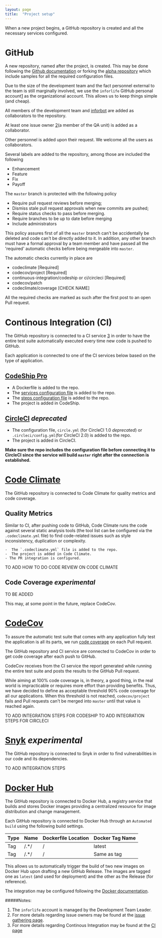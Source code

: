 ```yaml
---
layout: page
title:  "Project setup"
---
```


When a new project begins, a GitHub repository is created and all the necessary services configured.

# GitHub
A new repository, named after the project, is created. This may be done following the [Github documentation](https://help.github.com/articles/create-a-repo/) or forking the [alpha repository](https://github.com/inforlife/alpha) which include samples for all the required configuration files.

Due to the size of the development team and the fact personnel external to the team is still marginally involved, we use the `inforlife` GitHub personal account[1](#notes) as the organizational account. This allows us to keep things simple (and cheap).

All members of the development team and [inforbot](https://github.com/inforbot) are added as collaborators to the repository.

At least one issue owner [2](#notes)(a member of the QA unit) is added as a collaborator.

Other personnel is added upon their request. We welcome all the users as collaborators.

Several labels are added to the repository, among those are included the following

- Enhancement
- Feature
- Fix
- Payoff

The `master` branch is protected with the following policy

- Require pull request reviews before merging;
- Dismiss stale pull request approvals when new commits are pushed;
- Require status checks to pass before merging.
- Require branches to be up to date before merging
- Include administrators

This policy assures first of all the `master` branch can't be accidentally be deleted and code can't be directly added to it. In addition, any other branch must have a formal approval by a team member and have passed all the 'required' automatic checks before being mergeable into `master`.

The automatic checks currently in place are

- codeclimate [Required]
- codecov/project [Required]
- continuous-integration/codeship or ci/circleci [Required]
- codecov/patch
- codeclimate/coverage [CHECK NAME]

All the required checks are marked as such after the first post to an open Pull request.

# Continous Integration (CI)
The GitHub repository is connected to a CI service [3](#notes) in order to have the entire test suite automatically executed every time new code is pushed to GitHub.

Each application is connected to one of the CI services below based on the type of application.

## [CodeShip Pro](http://codeship.com/features/pro)

- A Dockerfile is added to the repo.
- The [services configuration file](https://documentation.codeship.com/pro/builds-and-configuration/services/) is added to the repo.
- The [steps configuration file](https://documentation.codeship.com/pro/builds-and-configuration/steps/) is added to the repo.
- The project is added in CodeShip.

## [CircleCI](https://circleci.com/) *deprecated*

- The configuration file, `circle.yml` (for CircleCI 1.0  *deprecated*) or `.circleci/config.yml`(for CircleCI 2.0) is added to the repo.
- The project is added in CircleCI.

**Make sure the repo includes the configuration file before connecting it to CircleCI since the service will build `master` right after the connection is established.**

# [Code Climate](https://codeclimate.com)
The GitHub repository is connected to Code Climate for quality metrics and code coverage.

## Quality Metrics
Similar to CI, after pushing code to GitHub, Code Climate runs the code against several static analysis tools (the tool list can be configured via the `.codeclimate.yml` file) to find code-related issues such as style inconsistency, duplication or complexity.

	-  The `.codeclimate.yml` file is added to the repo.
	-  The project is added in Code Climate.
	- The PR integration is configured.

TO ADD HOW TO DO CODE REVIEW ON CODE CLIMATE

## Code Coverage *experimental*
TO BE ADDED

This may, at some point in the future, replace CodeCov.

# [CodeCov](https://codecov.io/)
To assure the automatic test suite that comes with any application fully test the application is all its parts, we run [code coverage](https://en.wikipedia.org/wiki/Code_coverage) on each Pull request.

The GitHub repository and CI service are connected to CodeCov in order to get code coverage after each push to GitHub.

CodeCov receives from the CI service the report generated while running the entire test suite and posts the results to the GitHub Pull request.

While aiming at 100% code coverage is, in theory, a good thing, in the real world is impracticable or requires more effort than providing benefits. Thus, we have decided to define as acceptable threshold 90% code coverage for all our applications. When this threshold is not reached, `codecov/project` fails and Pull requests can't be merged into `master` until that value is reached again.

TO ADD INTEGRATION STEPS FOR CODESHIP
TO ADD INTEGRATION STEPS FOR CIRCLECI


# [Snyk](https://snyk.io/) *experimental*
The GitHub repository is connected to Snyk in order to find vulnerabilities in our code and its dependencies.

TO ADD INTEGRATION STEPS

# [Docker Hub](https://docs.docker.com/docker-hub/)
The GitHub repository is connected to Docker Hub, a registry service that builds and stores Docker images providing a centralized resource for image distribution and change management.

Each GitHub repository is connected to Docker Hub through an `Automated build` using the following build settings.

| Type 	| Name 	| Dockerfile Location 	| Docker Tag Name 	|
|------	|------	|---------------------	|-----------------	|
| Tag  	| /.*/ 	| /                   	| latest          	|
| Tag  	| /.*/ 	| /                   	| Same as tag     	|

This allows us to automatically trigger the build of two new images on Docker Hub upon drafting a new GitHub Release. The images are tagged one as `latest` (and used for deployment) and the other as the Release (for reference).

The integration may be configured following the [Docker documentation](https://docs.docker.com/docker-hub/builds/).


#####Notes:

1. The `inforlife` account is managed by the Development Team Leader.
2. For more details regarding issue owners may be found at the [issue gathering page](https://inforlife.github.io/process/issue-gathering.html).
3. For more details regarding Continous Integration may be found at the [CI page](https://inforlife.github.io/process/ci.html)
